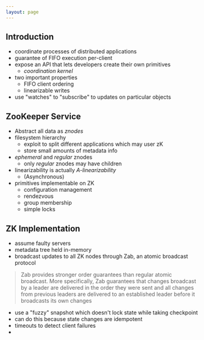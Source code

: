 ```yaml
---
layout: page
---
```


## Introduction

- coordinate processes of distributed applications
- guarantee of FIFO execution per-client
- expose an API that lets developers create their own primitives
  - _coordination kernel_
- two important properties
  - FIFO client ordering
  - linearizable writes
- use "watches" to "subscribe" to updates on particular objects


## ZooKeeper Service

- Abstract all data as _znodes_
- filesystem hierarchy
  - exploit to split different applications which may user zK
  - store small amounts of metadata info
- _ephemeral_ and _regular_ znodes
  - only _regular_ znodes may have children
- linearizability is actually _A-linearizability_
  - (Asynchronous)
- primitives implementable on ZK
  - configuration management
  - rendezvous
  - group membership
  - simple locks


## ZK Implementation

- assume faulty servers
- metadata tree held in-memory
- broadcast updates to all ZK nodes through Zab, an atomic broadcast protocol

> Zab provides stronger order  guarantees  than  regular  atomic  broadcast.   More specifically, Zab guarantees that changes broadcast by a leader are delivered in the order they were sent and all changes from previous leaders are delivered to an established leader before it broadcasts its own changes

- use a "fuzzy" snapshot which doesn't lock state while taking checkpoint
- can do this because state changes are idempotent
- timeouts to detect client failures
-
